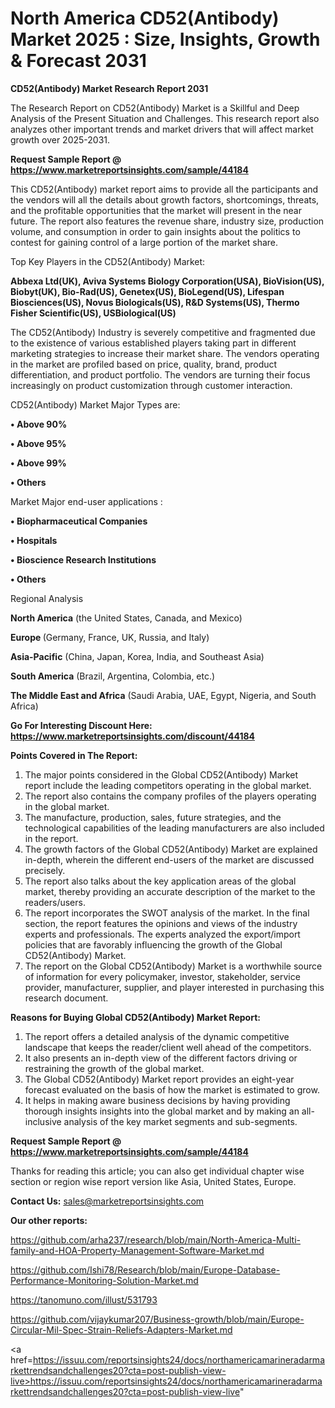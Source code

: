 # North America CD52(Antibody) Market 2025 : Size, Insights, Growth & Forecast 2031

<strong>CD52(Antibody) Market Research Report 2031</strong>

The Research Report on CD52(Antibody) Market is a Skillful and Deep Analysis of the Present Situation and Challenges. This research report also analyzes other important trends and market drivers that will affect market growth over 2025-2031.

<strong>Request Sample Report @ <a href=https://www.marketreportsinsights.com/sample/44184>https://www.marketreportsinsights.com/sample/44184</a></strong>

This CD52(Antibody) market report aims to provide all the participants and the vendors will all the details about growth factors, shortcomings, threats, and the profitable opportunities that the market will present in the near future. The report also features the revenue share, industry size, production volume, and consumption in order to gain insights about the politics to contest for gaining control of a large portion of the market share.

Top Key Players in the CD52(Antibody) Market:

<strong>Abbexa Ltd(UK), Aviva Systems Biology Corporation(USA), BioVision(US), Biobyt(UK), Bio-Rad(US), Genetex(US), BioLegend(US), Lifespan Biosciences(US), Novus Biologicals(US), R&D Systems(US), Thermo Fisher Scientific(US), USBiological(US)</strong>

The CD52(Antibody) Industry is severely competitive and fragmented due to the existence of various established players taking part in different marketing strategies to increase their market share. The vendors operating in the market are profiled based on price, quality, brand, product differentiation, and product portfolio. The vendors are turning their focus increasingly on product customization through customer interaction.

CD52(Antibody) Market Major Types are:

<strong>•  Above 90%

•  Above 95%

•  Above 99%

•  Others</strong>

Market Major end-user applications :

<strong>•  Biopharmaceutical Companies

•  Hospitals

•  Bioscience Research Institutions

•  Others</strong>

Regional Analysis

</u><strong><b>North America</b></strong> (the United States, Canada, and Mexico)

<strong><b>Europe </b></strong>(Germany, France, UK, Russia, and Italy)

<strong><b>Asia-Pacific</b></strong> (China, Japan, Korea, India, and Southeast Asia)

<strong><b>South America</b></strong> (Brazil, Argentina, Colombia, etc.)

<strong><b>The Middle East and Africa</b></strong> (Saudi Arabia, UAE, Egypt, Nigeria, and South Africa)

<strong>Go For Interesting Discount Here: <a href=https://www.marketreportsinsights.com/discount/44184>https://www.marketreportsinsights.com/discount/44184</a></strong>

<strong>Points Covered in The Report:</strong>
<ol>
  <li>The major points considered in the Global CD52(Antibody) Market report include the leading competitors operating in the global market.</li>
  <li>The report also contains the company profiles of the players operating in the global market.</li>
  <li>The manufacture, production, sales, future strategies, and the technological capabilities of the leading manufacturers are also included in the report.</li>
  <li>The growth factors of the Global CD52(Antibody) Market are explained in-depth, wherein the different end-users of the market are discussed precisely.</li>
  <li>The report also talks about the key application areas of the global market, thereby providing an accurate description of the market to the readers/users.</li>
  <li>The report incorporates the SWOT analysis of the market. In the final section, the report features the opinions and views of the industry experts and professionals. The experts analyzed the export/import policies that are favorably influencing the growth of the Global CD52(Antibody) Market.</li>
  <li>The report on the Global CD52(Antibody) Market is a worthwhile source of information for every policymaker, investor, stakeholder, service provider, manufacturer, supplier, and player interested in purchasing this research document.</li>
</ol>
<strong>Reasons for Buying Global CD52(Antibody) Market Report:</strong>

<ol>
  <li>The report offers a detailed analysis of the dynamic competitive landscape that keeps the reader/client well ahead of the competitors.</li>
  <li>It also presents an in-depth view of the different factors driving or restraining the growth of the global market.</li>
  <li>The Global CD52(Antibody) Market report provides an eight-year forecast evaluated on the basis of how the market is estimated to grow.</li>
  <li>It helps in making aware business decisions by having providing thorough insights insights into the global market and by making an all-inclusive analysis of the key market segments and sub-segments.</li>
</ol>
<strong>Request Sample Report @ <a href=https://www.marketreportsinsights.com/sample/44184>https://www.marketreportsinsights.com/sample/44184</a></strong>


Thanks for reading this article; you can also get individual chapter wise section or region wise report version like Asia, United States, Europe.

<strong>Contact Us:</strong>
sales@marketreportsinsights.com

<strong>Our other reports:</strong>

<a href=https://github.com/arha237/research/blob/main/North-America-Multi-family-and-HOA-Property-Management-Software-Market.md>https://github.com/arha237/research/blob/main/North-America-Multi-family-and-HOA-Property-Management-Software-Market.md</a>

<a href=https://github.com/Ishi78/Research/blob/main/Europe-Database-Performance-Monitoring-Solution-Market.md>https://github.com/Ishi78/Research/blob/main/Europe-Database-Performance-Monitoring-Solution-Market.md</a>

<a href=https://tanomuno.com/illust/531793>https://tanomuno.com/illust/531793</a>

<a href=https://github.com/vijaykumar207/Business-growth/blob/main/Europe-Circular-Mil-Spec-Strain-Reliefs-Adapters-Market.md>https://github.com/vijaykumar207/Business-growth/blob/main/Europe-Circular-Mil-Spec-Strain-Reliefs-Adapters-Market.md</a>

<a href=https://issuu.com/reportsinsights24/docs/northamericamarineradarmarkettrendsandchallenges20?cta=post-publish-view-live>https://issuu.com/reportsinsights24/docs/northamericamarineradarmarkettrendsandchallenges20?cta=post-publish-view-live</a>"
